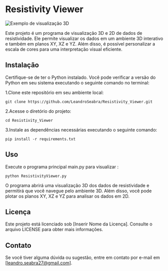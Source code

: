 # Resistivity Viewer

![Exemplo de visualização 3D](/imgs/screenshot.png)

Este projeto é um programa de visualização 3D e 2D de dados de resistividade. Ele permite visualizar os dados em um ambiente 3D interativo e também em planos XY, XZ e YZ. Além disso, é possível personalizar a escala de cores para uma interpretação visual eficiente.

## Instalação

Certifique-se de ter o Python instalado. Você pode verificar a versão do Python em seu sistema executando o seguinte comando no terminal:

1.Clone este repositório em seu ambiente local:

```
git clone https://github.com/LeandroSeabra/Resistivity_Viewer.git

```

2.Acesse o diretório do projeto:

```
cd Resistivity_Viewer
```

3.Instale as dependências necessárias executando o seguinte comando:
```
pip install -r requirements.txt
```

## Uso
Execute o programa principal main.py para visualizar :

```
python ResistivityViewer.py

```
O programa abrirá uma visualização 3D dos dados de resistividade e permitirá que você navegue pelo ambiente 3D. Além disso, você pode plotar os planos XY, XZ e YZ para analisar os dados em 2D.

## Licença
Este projeto está licenciado sob [Inserir Nome da Licença]. Consulte o arquivo LICENSE para obter mais informações.

## Contato

Se você tiver alguma dúvida ou sugestão, entre em contato por e-mail em [leandro.seabra27@gmail.com].
